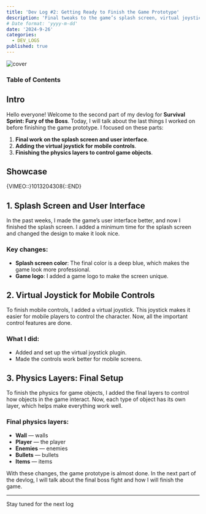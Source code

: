 ```yaml
---
title: 'Dev Log #2: Getting Ready to Finish the Game Prototype'
description: 'Final tweaks to the game’s splash screen, virtual joystick for mobile, and physics layers before wrapping up the prototype.'
# Date format: 'yyyy-m-dd'
date: '2024-9-26'
categories:
  - DEV_LOGS
published: true
---
```


![cover](/images/blog/dev-logs/cover-2.jpg)

### Table of Contents

## Intro

Hello everyone! Welcome to the second part of my devlog for **Survival Sprint: Fury of the Boss**. Today, I will talk about the last things I worked on before finishing the game prototype. I focused on these parts:

1. **Final work on the splash screen and user interface**.
2. **Adding the virtual joystick for mobile controls**.
3. **Finishing the physics layers to control game objects**.

## Showcase

{VIMEO::}1013204308{::END}

## 1. Splash Screen and User Interface

In the past weeks, I made the game’s user interface better, and now I finished the splash screen. I added a minimum time for the splash screen and changed the design to make it look nice.

### Key changes:

- **Splash screen color**: The final color is a deep blue, which makes the game look more professional.
- **Game logo**: I added a game logo to make the screen unique.

## 2. Virtual Joystick for Mobile Controls

To finish mobile controls, I added a virtual joystick. This joystick makes it easier for mobile players to control the character. Now, all the important control features are done.

### What I did:

- Added and set up the virtual joystick plugin.
- Made the controls work better for mobile screens.

## 3. Physics Layers: Final Setup

To finish the physics for game objects, I added the final layers to control how objects in the game interact. Now, each type of object has its own layer, which helps make everything work well.

### Final physics layers:

- **Wall** — walls
- **Player** — the player
- **Enemies** — enemies
- **Bullets** — bullets
- **Items** — items

With these changes, the game prototype is almost done. In the next part of the devlog, I will talk about the final boss fight and how I will finish the game.

---

Stay tuned for the next log
